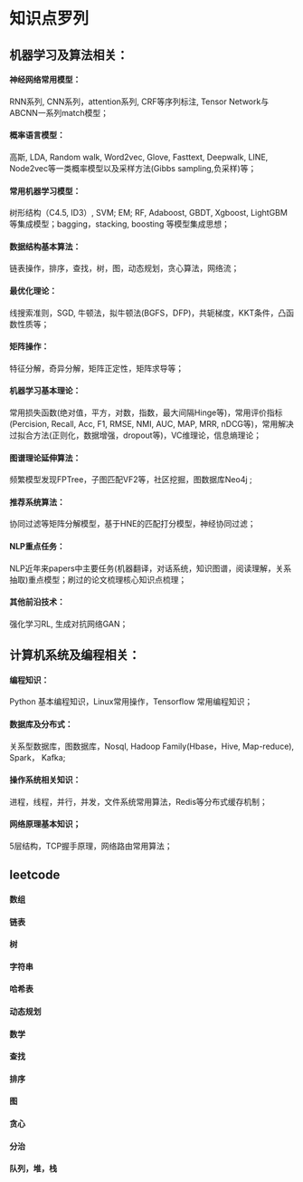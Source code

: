 # 知识点罗列

## 机器学习及算法相关：

#### 神经网络常用模型：
RNN系列,  CNN系列，attention系列,  CRF等序列标注,  Tensor Network与ABCNN一系列match模型；
#### 概率语言模型：
高斯, LDA, Random walk, Word2vec, Glove, Fasttext, Deepwalk, LINE, Node2vec等一类概率模型以及采样方法(Gibbs sampling,负采样)等；
#### 常用机器学习模型：
树形结构（C4.5, ID3）, SVM; EM; RF, Adaboost, GBDT, Xgboost, LightGBM等集成模型；bagging，stacking, boosting 等模型集成思想；
#### 数据结构基本算法：
链表操作，排序，查找，树，图，动态规划，贪心算法，网络流；
#### 最优化理论：
线搜索准则，SGD, 牛顿法，拟牛顿法(BGFS，DFP)，共轭梯度，KKT条件，凸函数性质等；
#### 矩阵操作：
特征分解，奇异分解，矩阵正定性，矩阵求导等；
#### 机器学习基本理论：
常用损失函数(绝对值，平方，对数，指数，最大间隔Hinge等)，常用评价指标(Percision, Recall, Acc, F1, RMSE, NMI, AUC, MAP, MRR, nDCG等)，常用解决过拟合方法(正则化，数据增强，dropout等)，VC维理论，信息熵理论；
#### 图谱理论延伸算法：
频繁模型发现FPTree，子图匹配VF2等，社区挖掘，图数据库Neo4j ; 
#### 推荐系统算法：
协同过滤等矩阵分解模型，基于HNE的匹配打分模型，神经协同过滤；
#### NLP重点任务：
NLP近年来papers中主要任务(机器翻译，对话系统，知识图谱，阅读理解，关系抽取)重点模型；刷过的论文梳理核心知识点梳理；
#### 其他前沿技术：
强化学习RL, 生成对抗网络GAN；

## 计算机系统及编程相关：

#### 编程知识：
Python 基本编程知识，Linux常用操作，Tensorflow 常用编程知识；
#### 数据库及分布式：
关系型数据库，图数据库，Nosql,  Hadoop Family(Hbase，Hive, Map-reduce),  Spark， Kafka;
#### 操作系统相关知识：
进程，线程，并行，并发，文件系统常用算法，Redis等分布式缓存机制；
#### 网络原理基本知识；
5层结构，TCP握手原理，网络路由常用算法；


## leetcode
#### 数组
#### 链表
#### 树
#### 字符串
#### 哈希表
#### 动态规划
#### 数学
#### 查找
#### 排序
#### 图
#### 贪心
#### 分治
#### 队列，堆，栈
